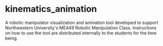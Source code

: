 # kinematics_animation
A robotic manipulator visualization and animation tool developed to support Northwestern University's ME449 Robotic Manipulation Class. Instructions on how to use the tool are distributed internally to the students for the time being.
